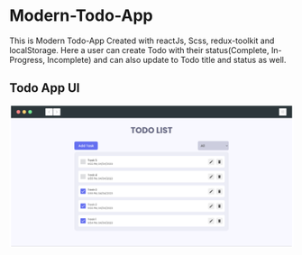 # Modern-Todo-App
This is Modern Todo-App Created with reactJs, Scss, redux-toolkit and localStorage.
Here a user can create Todo with their status(Complete, In-Progress, Incomplete) and can also update to Todo title and status as well.
## Todo App UI
![Todo Home](src/assets/todo-app.png)

